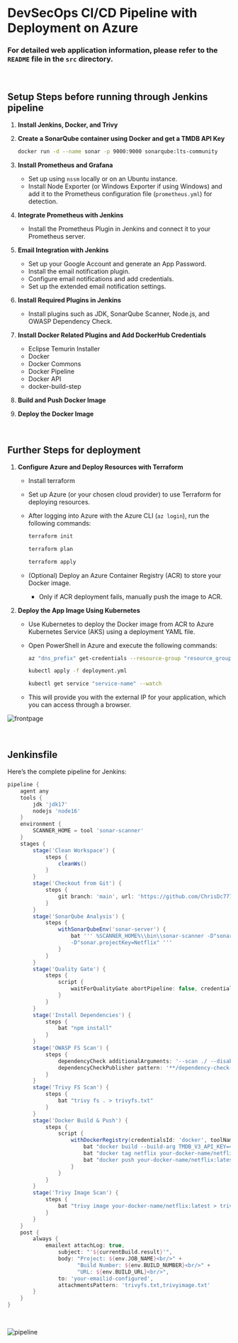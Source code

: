 # DevSecOps CI/CD Pipeline with Deployment on Azure

### For detailed web application information, please refer to the `README` file in the `src` directory.

<br/>

## Setup Steps before running through Jenkins pipeline


1. **Install Jenkins, Docker, and Trivy**

  
2. **Create a SonarQube container using Docker and get a TMDB API Key**
    ```bash
    docker run -d --name sonar -p 9000:9000 sonarqube:lts-community
    ```


3. **Install Prometheus and Grafana**
   - Set up using `nssm` locally or on an Ubuntu instance.
   - Install Node Exporter (or Windows Exporter if using Windows) and add it to the Prometheus configuration file (`prometheus.yml`) for detection.


4. **Integrate Prometheus with Jenkins**
   - Install the Prometheus Plugin in Jenkins and connect it to your Prometheus server.


5. **Email Integration with Jenkins**
   - Set up your Google Account and generate an App Password.
   - Install the email notification plugin.
   - Configure email notifications and add credentials.
   - Set up the extended email notification settings.


6. **Install Required Plugins in Jenkins**
   - Install plugins such as JDK, SonarQube Scanner, Node.js, and OWASP Dependency Check.

7. **Install Docker Related Plugins and Add DockerHub Credentials**
   - Eclipse Temurin Installer
   - Docker
   - Docker Commons
   - Docker Pipeline
   - Docker API
   - docker-build-step


9. **Build and Push Docker Image**


10. **Deploy the Docker Image**

<br>

## Further Steps for deployment
1. **Configure Azure and Deploy Resources with Terraform**
   - Install terraform
   - Set up Azure (or your chosen cloud provider) to use Terraform for deploying resources.
   - After logging into Azure with the Azure CLI (`az login`), run the following commands:

     ```bash
     terraform init
     
     terraform plan

     terraform apply
     ```

   - (Optional) Deploy an Azure Container Registry (ACR) to store your Docker image.
     - Only if ACR deployment fails, manually push the image to ACR.


3. **Deploy the App Image Using Kubernetes**
   - Use Kubernetes to deploy the Docker image from ACR to Azure Kubernetes Service (AKS) using a deployment YAML file.
   - Open PowerShell in Azure and execute the following commands:

     ```bash
     az "dns_prefix" get-credentials --resource-group "resource_group_name" --name "aks_name"

     kubectl apply -f deployment.yml

     kubectl get service "service-name" --watch
     ```

   - This will provide you with the external IP for your application, which you can access through a browser.

![frontpage](https://github.com/user-attachments/assets/5119815e-0627-4a24-a540-0e7e92fc9f7f)


<br>

## Jenkinsfile

Here’s the complete pipeline for Jenkins:

```groovy
pipeline {
    agent any
    tools {
        jdk 'jdk17'
        nodejs 'node16'
    }
    environment {
        SCANNER_HOME = tool 'sonar-scanner'
    }
    stages {
        stage('Clean Workspace') {
            steps {
                cleanWs()
            }
        }
        stage('Checkout from Git') {
            steps {
                git branch: 'main', url: 'https://github.com/ChrisDc777/devsecops-prufen.git'
            }
        }
        stage('SonarQube Analysis') {
            steps {
                withSonarQubeEnv('sonar-server') {
                    bat ''' %SCANNER_HOME%\\bin\\sonar-scanner -D"sonar.projectName=Netflix" \
                    -D"sonar.projectKey=Netflix" '''
                }
            }
        }
        stage('Quality Gate') {
            steps {
                script {
                    waitForQualityGate abortPipeline: false, credentialsId: 'Sonar-token'
                }
            }
        }
        stage('Install Dependencies') {
            steps {
                bat "npm install"
            }
        }
        stage('OWASP FS Scan') {
            steps {
                dependencyCheck additionalArguments: '--scan ./ --disableYarnAudit --disableNodeAudit', odcInstallation: 'DP-Check'
                dependencyCheckPublisher pattern: '**/dependency-check-report.xml'
            }
        }
        stage('Trivy FS Scan') {
            steps {
                bat "trivy fs . > trivyfs.txt"
            }
        }
        stage('Docker Build & Push') {
            steps {
                script {
                    withDockerRegistry(credentialsId: 'docker', toolName: 'docker') {
                        bat "docker build --build-arg TMDB_V3_API_KEY=<your-api-key> -t netflix ."
                        bat "docker tag netflix your-docker-name/netflix:latest"
                        bat "docker push your-docker-name/netflix:latest"
                    }
                }
            }
        }
        stage('Trivy Image Scan') {
            steps {
                bat "trivy image your-docker-name/netflix:latest > trivyimage.txt"
            }
        }
    }
    post {
        always {
            emailext attachLog: true,
                subject: "'${currentBuild.result}'",
                body: "Project: ${env.JOB_NAME}<br/>" +
                      "Build Number: ${env.BUILD_NUMBER}<br/>" +
                      "URL: ${env.BUILD_URL}<br/>",
                to: 'your-emailid-configured',
                attachmentsPattern: 'trivyfs.txt,trivyimage.txt'
        }
    }
}
```

<br/>

![pipeline](https://github.com/user-attachments/assets/b35922df-3ce2-4949-9dbd-36d2190f2176)


